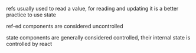 refs usually used to read a value, for reading and updating it is a better practice to use state

ref-ed components are considered uncontrolled

state components are generally considered controlled, their internal state is controlled by react